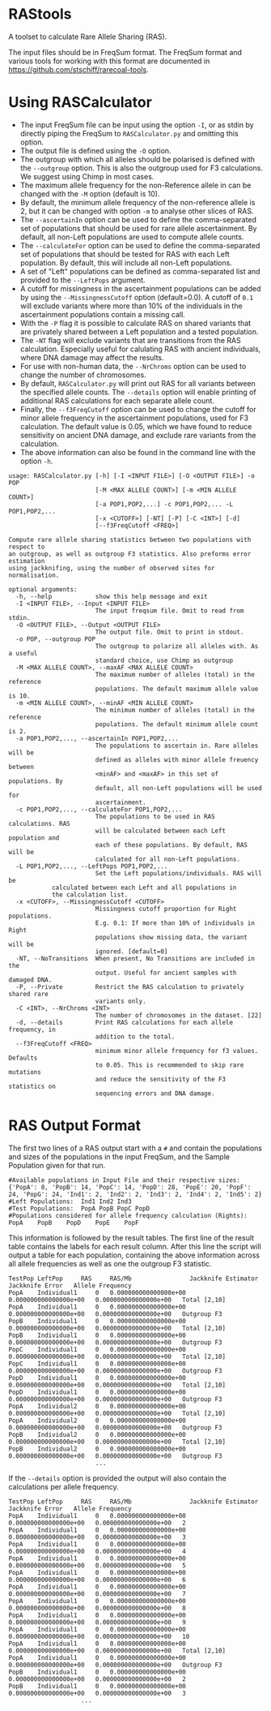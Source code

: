 # RAStools
A toolset to calculate Rare Allele Sharing (RAS).

The input files should be in FreqSum format. The FreqSum format and various tools for working with this format are documented in https://github.com/stschiff/rarecoal-tools.

# Using RASCalculator
* The input FreqSum file can be input using the option `-I`, or as stdin by 
	directly piping the FreqSum to `RASCalculator.py` and omitting this 
	option.
* The output file is defined using the `-O` option.
* The outgroup with which all alleles should be polarised is defined with the 
	`--outgroup` option. This is also the outgroup used for F3 
	calculations. We suggest using Chimp in most cases.
* The maximum allele frequency for the non-Reference allele in can be changed 
	with the `-M` option (default is 10).
* By default, the minimum allele frequency of the non-reference allele is 2, 
	but it can be changed with option `-m` to analyse other slices of RAS.
* The `--ascertainIn` option can be used to define the comma-separated set of 
	populations that should be used for rare allele ascertainment. 
	By default, all non-Left populations are used to compute allele counts. 
* The `--calculateFor` option can be used to define the comma-separated set of 
	populations that should be tested for RAS with each Left population. 
	By default, this will include all non-Left populations.
* A set of "Left" populations can be defined as comma-separated list and 
	provided to the `--LeftPops` argument. 
* A cutoff for missingness in the ascertainment populations can be added by 
	using the `--MissingnessCutoff` option (default=0.0). A cutoff of `0.1` 
	will exclude variants where more than 10% of the individuals in the 
	ascertainment populations contain a missing call.
* With the `-P` flag it is possible to calculate RAS on shared variants that are
	privately shared between a Left population and a tested population.
* The `-NT` flag will exclude variants that are transitions from the RAS 
	calculation. Especially useful for calulating RAS with ancient 
	individuals, where DNA damage may affect the results.
* For use with non-human data, the `--NrChroms` option can be used to change the
	number of chromosomes.
* By default, `RASCalculator.py` will print out RAS for all variants between the
	specified allele counts. 
	The `--details` option will enable printing of additional RAS 
	calculations for each separate allele count.
* Finally, the `--f3FreqCutoff` option can be used to change the cutoff for 
	minor allele frequency in the ascertainment populations, used for F3 
	calculation. The default value is 0.05, which we have found to reduce 
	sensitivity on ancient DNA damage, and exclude rare variants from the 
	calculation.
* The above information can also be found in the command line with the option `-h`.
```
usage: RASCalculator.py [-h] [-I <INPUT FILE>] [-O <OUTPUT FILE>] -o POP
                        [-M <MAX ALLELE COUNT>] [-m <MIN ALLELE COUNT>]
                        [-a POP1,POP2,...] -c POP1,POP2,... -L POP1,POP2,...
                        [-x <CUTOFF>] [-NT] [-P] [-C <INT>] [-d]
                        [--f3FreqCutoff <FREQ>]

Compute rare allele sharing statistics between two populations with respect to
an outgroup, as well as outgroup F3 statistics. Also preforms error estimation
using jackknifing, using the number of observed sites for normalisation.

optional arguments:
  -h, --help            show this help message and exit
  -I <INPUT FILE>, --Input <INPUT FILE>
                        The input freqsum file. Omit to read from stdin.
  -O <OUTPUT FILE>, --Output <OUTPUT FILE>
                        The output file. Omit to print in stdout.
  -o POP, --outgroup POP
                        The outgroup to polarize all alleles with. As a useful
                        standard choice, use Chimp as outgroup
  -M <MAX ALLELE COUNT>, --maxAF <MAX ALLELE COUNT>
                        The maximum number of alleles (total) in the reference
                        populations. The default maximum allele value is 10.
  -m <MIN ALLELE COUNT>, --minAF <MIN ALLELE COUNT>
                        The minimum number of alleles (total) in the reference
                        populations. The default minimum allele count is 2.
  -a POP1,POP2,..., --ascertainIn POP1,POP2,...
                        The populations to ascertain in. Rare alleles will be
                        defined as alleles with minor allele freuency between
                        <minAF> and <maxAF> in this set of populations. By
                        default, all non-Left populations will be used for
                        ascertainment.
  -c POP1,POP2,..., --calculateFor POP1,POP2,...
                        The populations to be used in RAS calculations. RAS
                        will be calculated between each Left population and
                        each of these populations. By default, RAS will be
                        calculated for all non-Left populations.
  -L POP1,POP2,..., --LeftPops POP1,POP2,...
                        Set the Left populations/individuals. RAS will be 
			calculated between each Left and all populations in 
			the calculation list.
  -x <CUTOFF>, --MissingnessCutoff <CUTOFF>
                        Missingness cutoff proportion for Right populations.
                        E.g. 0.1: If more than 10% of individuals in Right
                        populations show missing data, the variant will be
                        ignored. [default=0]
  -NT, --NoTransitions  When present, No Transitions are included in the
                        output. Useful for ancient samples with damaged DNA.
  -P, --Private         Restrict the RAS calculation to privately shared rare
                        variants only.
  -C <INT>, --NrChroms <INT>
                        The number of chromosomes in the dataset. [22]
  -d, --details         Print RAS calculations for each allele frequency, in
                        addition to the total.
  --f3FreqCutoff <FREQ>
                        minimum minor allele frequency for f3 values. Defaults
                        to 0.05. This is recommended to skip rare mutations
                        and reduce the sensitivity of the F3 statistics on
                        sequencing errors and DNA damage.
```
# RAS Output Format

The first two lines of a RAS output start with a `#` and contain the populations and sizes of the populations in the input FreqSum, and the Sample Population given for that run. 

    #Available populations in Input File and their respective sizes: {'PopA': 8, 'PopB': 14, 'PopC': 14, 'PopD': 28, 'PopE': 20, 'PopF': 24, 'PopG': 24, 'Ind1': 2, 'Ind2': 2, 'Ind3': 2, 'Ind4': 2, 'Ind5': 2}
    #Left Populations:  Ind1 Ind2 Ind3
    #Test Populations:  PopA PopB PopC PopD
    #Populations considered for allele frequency calculation (Rights):	PopA	PopB	PopD	PopE	PopF

This information is followed by the result tables.
The first line of the result table contains the labels for each result column. 
After this line the script will output a table for each population, containing the above information across all allele frequencies as well as one the outgroup F3 statistic.

    TestPop	LeftPop		RAS	    RAS/Mb	              Jackknife Estimator     Jackknife Error   Allele Frequency
    PopA    Individual1 	0	0.000000000000000e+00	0.000000000000000e+00	0.000000000000000e+00	Total [2,10]
    PopA    Individual1 	0	0.000000000000000e+00	0.000000000000000e+00	0.000000000000000e+00	Outgroup F3
    PopB    Individual1 	0	0.000000000000000e+00	0.000000000000000e+00	0.000000000000000e+00	Total [2,10]
    PopB    Individual1 	0	0.000000000000000e+00	0.000000000000000e+00	0.000000000000000e+00	Outgroup F3
    PopC    Individual1 	0	0.000000000000000e+00	0.000000000000000e+00	0.000000000000000e+00	Total [2,10]
    PopC    Individual1 	0	0.000000000000000e+00	0.000000000000000e+00	0.000000000000000e+00	Outgroup F3
    PopD    Individual1 	0	0.000000000000000e+00	0.000000000000000e+00	0.000000000000000e+00	Total [2,10]
    PopD    Individual1 	0	0.000000000000000e+00	0.000000000000000e+00	0.000000000000000e+00	Outgroup F3
    PopA    Individual2 	0	0.000000000000000e+00	0.000000000000000e+00	0.000000000000000e+00	Total [2,10]
    PopA    Individual2 	0	0.000000000000000e+00	0.000000000000000e+00	0.000000000000000e+00	Outgroup F3
    PopB    Individual2 	0	0.000000000000000e+00	0.000000000000000e+00	0.000000000000000e+00	Total [2,10]
    PopB    Individual2 	0	0.000000000000000e+00	0.000000000000000e+00	0.000000000000000e+00	Outgroup F3
                            ...

If the `--details` option is provided the output will also contain the calculations per allele frequency.

    TestPop	LeftPop		RAS	    RAS/Mb	              Jackknife Estimator     Jackknife Error   Allele Frequency
    PopA    Individual1 	0	0.000000000000000e+00	0.000000000000000e+00	0.000000000000000e+00	2
    PopA    Individual1 	0	0.000000000000000e+00	0.000000000000000e+00	0.000000000000000e+00	3
    PopA    Individual1 	0	0.000000000000000e+00	0.000000000000000e+00	0.000000000000000e+00	4
    PopA    Individual1 	0	0.000000000000000e+00	0.000000000000000e+00	0.000000000000000e+00	5
    PopA    Individual1 	0	0.000000000000000e+00	0.000000000000000e+00	0.000000000000000e+00	6
    PopA    Individual1 	0	0.000000000000000e+00	0.000000000000000e+00	0.000000000000000e+00	7
    PopA    Individual1 	0	0.000000000000000e+00	0.000000000000000e+00	0.000000000000000e+00	8
    PopA    Individual1 	0	0.000000000000000e+00	0.000000000000000e+00	0.000000000000000e+00	9
    PopA    Individual1 	0	0.000000000000000e+00	0.000000000000000e+00	0.000000000000000e+00	10
    PopA    Individual1 	0	0.000000000000000e+00	0.000000000000000e+00	0.000000000000000e+00	Total [2,10]
    PopA    Individual1 	0	0.000000000000000e+00	0.000000000000000e+00	0.000000000000000e+00	Outgroup F3
    PopB    Individual1 	0	0.000000000000000e+00	0.000000000000000e+00	0.000000000000000e+00	2
    PopB    Individual1 	0	0.000000000000000e+00	0.000000000000000e+00	0.000000000000000e+00	3
                        ...

